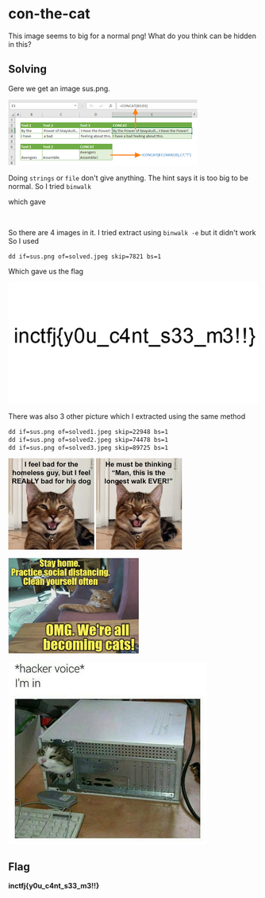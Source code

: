 # con-the-cat

This image seems to big for a normal png! What do you think can be hidden in this?

## Solving

Gere we get an image sus.png. 

![image-20210124215627010](sus.png)

Doing `strings`  or `file`  don't give anything. The hint says it is too big to be normal. So I tried `binwalk`

which gave

![]()

So there are 4 images in it. I tried extract using `binwalk -e` but it didn't work So I used 

```shell
dd if=sus.png of=solved.jpeg skip=7821 bs=1
```

Which gave us the flag

![image-20210124215734186](solved.png)

There was also 3 other picture which I extracted using the same method

```shell
dd if=sus.png of=solved1.jpeg skip=22948 bs=1
dd if=sus.png of=solved2.jpeg skip=74478 bs=1
dd if=sus.png of=solved3.jpeg skip=89725 bs=1
```

<img src="solved1.png" alt="image-20210124215853612" style="zoom: 50%;" />

![image-20210124215930699](solved2.png)

<img src="solved3.png" style="zoom:50%;" />

## Flag

**inctfj{y0u_c4nt_s33_m3!!}**
